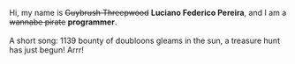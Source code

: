 Hi, my name is ~~Guybrush Threepwood~~ **Luciano Federico Pereira**, and I am a ~~wannabe pirate~~ **programmer**.<br><br>A short song: 1139 bounty of doubloons gleams in the sun, a treasure hunt has just begun! Arrr!
